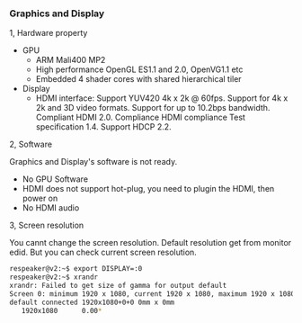 ### Graphics and Display

1, Hardware property

- GPU
    - ARM Mali400 MP2
    - High performance OpenGL ES1.1 and 2.0, OpenVG1.1 etc
    - Embedded 4 shader cores with shared hierarchical tiler
- Display
    - HDMI interface: Support YUV420 4k x 2k @ 60fps. Support for 4k x 2k and 3D video formats. Support for up to 10.2bps bandwidth. Compliant HDMI 2.0. Compliance HDMI compliance Test specification 1.4. Support HDCP 2.2.

2, Software

 Graphics and Display's software is not ready. 
 - No GPU Software
 - HDMI does not support hot-plug, you need to plugin the HDMI, then power on 
 - No HDMI audio

3, Screen resolution

 You cannt change the screen resolution. Default resolution get from monitor edid. But you can check current screen resolution.
```sh
respeaker@v2:~$ export DISPLAY=:0
respeaker@v2:~$ xrandr 
xrandr: Failed to get size of gamma for output default
Screen 0: minimum 1920 x 1080, current 1920 x 1080, maximum 1920 x 1080
default connected 1920x1080+0+0 0mm x 0mm
   1920x1080      0.00* 
```